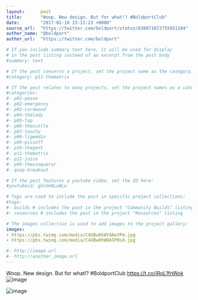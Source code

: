 ```yaml
---
layout:      post
title:       "Woop. New design. But for what!? #BoldportClub"
date:        "2017-02-10 15:11:23 +0000"
source_url:  "https://twitter.com/boldport/status/830071673755951104"
author_name: "@boldport"
author_url:  "https://twitter.com/boldport"

# If you include summary text here, it will be used for display
# in the post listing instead of an excerpt from the post body
#summary: text

# If the post concerns a project, set the project name as the category:
#category: p11-thematrix

# If the post relates to many projects, set the project names as a categories array:
#categories:
#- p01-pease
#- p02-emergency
#- p03-cordwood
#- p04-thelady
#- p05-tap
#- p06-thecuttle
#- p07-touchy
#- p08-ligemdio
#- p09-pissoff
#- p10-thegent
#- p11-thematrix
#- p12-juice
#- p99-theconqueror
#- qsop-breakout

# If the post features a youtube video, set the ID here:
#youtubeid: gXsVeNLuWLw

# Tags are used to include the post in specific project collections:
#tags:
#- builds # includes the post in the project "Community Builds" listing
#- resources # includes the post in the project "Resources" listing

# The images collection is used to add images to the project gallery:
images:
- https://pbs.twimg.com/media/C4UBw0kWYAAwYPm.jpg
- https://pbs.twimg.com/media/C4UBw0hWQAIPBsA.jpg

#- http://image.url
#- http://another_image.url
---
```


Woop. New design. But for what!? #BoldportClub https://t.co/jRoL1fnWok
![image](https://pbs.twimg.com/media/C4UBw0kWYAAwYPm.jpg)

![image](https://pbs.twimg.com/media/C4UBw0hWQAIPBsA.jpg)


